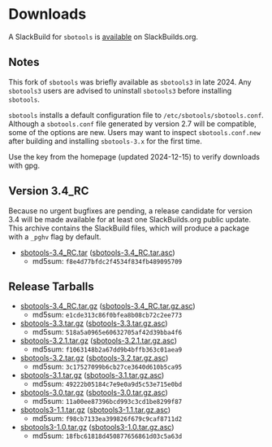 # Downloads

A SlackBuild for `sbotools` is [available](https://slackbuilds.org/repository/15.0/system/sbotools/) on SlackBuilds.org.

## Notes

This fork of `sbotools` was briefly available as `sbotools3` in late 2024. Any `sbotools3` users are advised to uninstall `sbotools3` before installing `sbotools`.

`sbotools` installs a default configuration file to `/etc/sbotools/sbotools.conf`. Although a `sbotools.conf` file generated by version 2.7 will be compatible, some of the options are new. Users may want to inspect `sbotools.conf.new` after building and installing `sbotools-3.x` for the first time.

Use the key from the homepage (updated 2024-12-15) to verify downloads with gpg.

## Version 3.4_RC

Because no urgent bugfixes are pending, a release candidate for version 3.4 will be made available for at least one SlackBuilds.org public update. This archive contains the SlackBuild files, which will produce a package with a `_pghv` flag by default.

* [sbotools-3.4_RC.tar](sbotools-3.4_RC.tar) ([sbotools-3.4_RC.tar.asc](sbotools-3.4_RC.tar.asc))
    * md5sum: `f8e4d77bfdc2f4534f834fb489095709`

## Release Tarballs

* [sbotools-3.4_RC.tar.gz](sbotools-3.4_RC.tar.gz) ([sbotools-3.4_RC.tar.gz.asc](sbotools-3.4_RC.tar.gz.asc))
    * md5sum: `e1cde313c86f0bfea8b08cb72c2ee773`
* [sbotools-3.3.tar.gz](sbotools-3.3.tar.gz) ([sbotools-3.3.tar.gz.asc](sbotools-3.3.tar.gz.asc))
    * md5sum: `518a5a0965e60632705af42d39bba4f6`
* [sbotools-3.2.1.tar.gz](sbotools-3.2.1.tar.gz) ([sbotools-3.2.1.tar.gz.asc](sbotools-3.2.1.tar.gz.asc))
    * md5sum: `f1063148b2a67dd9b4bffb363c01aea9`
* [sbotools-3.2.tar.gz](sbotools-3.2.tar.gz) ([sbotools-3.2.tar.gz.asc](sbotools-3.2.tar.gz.asc))
    * md5sum: `3c17527099b6cb27ce3640d610b5ca95`
* [sbotools-3.1.tar.gz](sbotools-3.1.tar.gz) ([sbotools-3.1.tar.gz.asc](sbotools-3.1.tar.gz.asc))
    * md5sum: `49222b05184c7e9e0a9d5c53e715e0bd`
* [sbotools-3.0.tar.gz](sbotools-3.0.tar.gz) ([sbotools-3.0.tar.gz.asc](sbotools-3.0.tar.gz.asc))
    * md5sum: `11a00ee87396bcd993c3cd1be8299f87`
* [sbotools3-1.1.tar.gz](sbotools3-1.1.tar.gz) ([sbotools3-1.1.tar.gz.asc](sbotools3-1.1.tar.gz.asc))
    * md5sum: `f98cb7133ea399826f679c9caf8711d2`
* [sbotools3-1.0.tar.gz](sbotools3-1.0.tar.gz) ([sbotools3-1.0.tar.gz.asc](sbotools3-1.0.tar.gz.asc))
    * md5sum: `18fbc61818d450877656861d03c5a63d`
